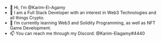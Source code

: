 - 👋 Hi, I’m @Karim-El-Agamy
- 👀 I am a Full Stack Developer with an interest in Web3 Technologies and all things Crypto.
- 🌱 I’m currently learning Web3 and Solidity Programming, as well as NFT Game Development.
- 📫 You can reach me through my Discord: @Karim-Elagamy#4440
